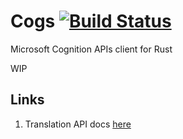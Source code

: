 # Cogs [![Build Status](https://travis-ci.org/lloydmeta/cogs.svg?branch=master)](https://travis-ci.org/lloydmeta/cogs)

Microsoft Cognition APIs client for Rust

WIP

## Links

1. Translation API docs [here](http://docs.microsofttranslator.com/text-translate.html)
